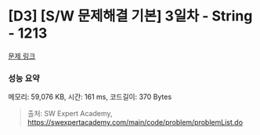 # [D3] [S/W 문제해결 기본] 3일차 - String - 1213 

[문제 링크](https://swexpertacademy.com/main/code/problem/problemDetail.do?contestProbId=AV14P0c6AAUCFAYi) 

### 성능 요약

메모리: 59,076 KB, 시간: 161 ms, 코드길이: 370 Bytes



> 출처: SW Expert Academy, https://swexpertacademy.com/main/code/problem/problemList.do